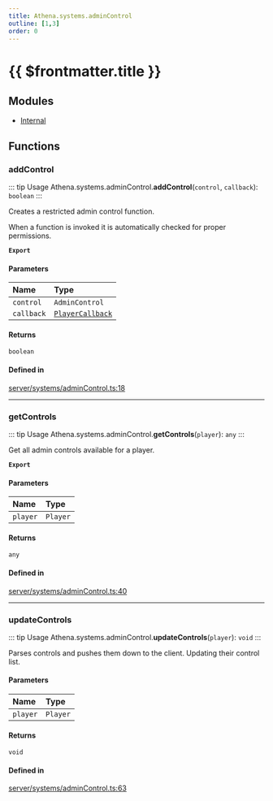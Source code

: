 ```yaml
---
title: Athena.systems.adminControl
outline: [1,3]
order: 0
---
```


# {{ $frontmatter.title }}


## Modules

- [Internal](server_systems_adminControl_Internal.md)

## Functions

### addControl

::: tip Usage
Athena.systems.adminControl.**addControl**(`control`, `callback`): `boolean`
:::

Creates a restricted admin control function.

When a function is invoked it is automatically checked for proper permissions.

**`Export`**

#### Parameters

| Name | Type |
| :------ | :------ |
| `control` | `AdminControl` |
| `callback` | [`PlayerCallback`](server_systems_adminControl_Internal.md#PlayerCallback) |

#### Returns

`boolean`

#### Defined in

[server/systems/adminControl.ts:18](https://github.com/Stuyk/altv-athena/blob/6beb5a6/src/core/server/systems/adminControl.ts#L18)

___

### getControls

::: tip Usage
Athena.systems.adminControl.**getControls**(`player`): `any`
:::

Get all admin controls available for a player.

**`Export`**

#### Parameters

| Name | Type |
| :------ | :------ |
| `player` | `Player` |

#### Returns

`any`

#### Defined in

[server/systems/adminControl.ts:40](https://github.com/Stuyk/altv-athena/blob/6beb5a6/src/core/server/systems/adminControl.ts#L40)

___

### updateControls

::: tip Usage
Athena.systems.adminControl.**updateControls**(`player`): `void`
:::

Parses controls and pushes them down to the client. Updating their control list.

#### Parameters

| Name | Type |
| :------ | :------ |
| `player` | `Player` |

#### Returns

`void`

#### Defined in

[server/systems/adminControl.ts:63](https://github.com/Stuyk/altv-athena/blob/6beb5a6/src/core/server/systems/adminControl.ts#L63)
